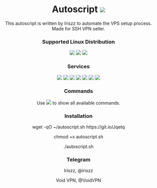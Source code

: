 
<h1 align="center">Autoscript <img src="https://img.shields.io/badge/Version-1.00-blue"></h1>

<p align="center">This autoscript is written by Iriszz to automate the VPS setup process. Made for SSH VPN seller.</p>
<h3 align="center">Supported Linux Distribution</h3>
<p align="center">
  <a><img src="https://img.shields.io/badge/Support-Ubuntu%2018.04-orange.svg"></a>
  <a><img src="https://img.shields.io/badge/Support-Ubuntu%2020.04-orange.svg"></a>
  <a><img src="https://img.shields.io/badge/System-64--bit-yellow.svg"></a>
</p>
<h3 align="center">Services</h3>
<p align="center">
  <a><img src="https://img.shields.io/badge/Service-OpenSSH-green.svg"></a>
  <a><img src="https://img.shields.io/badge/Service-Dropbear-green.svg"></a>
  <a><img src="https://img.shields.io/badge/Service-Stunnel4-green.svg"></a>
  <a><img src="https://img.shields.io/badge/Service-OpenVPN-green.svg"></a>
  <a><img src="https://img.shields.io/badge/Service-Squid3-green.svg"></a>
  <a><img src="https://img.shields.io/badge/Service-WireGuard-green.svg"></a>
  <a><img src="https://img.shields.io/badge/Service-Xray-green.svg"></a>
 </p>
<h3 align="center">Commands</h3>
<p align="center">Use <a><img src="https://img.shields.io/badge/Command-menu-yellowgreen.svg"></a> to show all available commands.</p>

<h3 align="center">Installation</h3>

<p align="center">
wget -qO ~/autoscript.sh https://git.io/Jqetq
  </p>
  <p align="center">
  chmod +x autoscript.sh
  </p>
  <p align="center">
  ./autoscript.sh
</p>

<h3 align="center">Telegram</h3>
<p align="center">Iriszz, @iriszz</p>
<p align="center">Void VPN, @VoidVPN</p>
